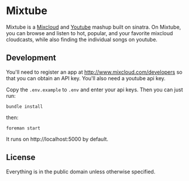 Mixtube
=======

Mixtube is a [Mixcloud](http://mixcloud.com/ "Mixcloud") and
[Youtube](http://youtube.com/ "Youtube") mashup built on sinatra. On Mixtube, you can
browse and listen to hot, popular, and your favorite mixcloud cloudcasts, while also
finding the individual songs on youtube.

Development
-----------

You'll need to register an app at http://www.mixcloud.com/developers so that you can obtain
an API key. You'll also need a youtube api key.

Copy the `.env.example` to `.env` and enter your api keys. Then you can just run:

    bundle install

then:

    foreman start

It runs on http://localhost:5000 by default.

License
-------

Everything is in the public domain unless otherwise specified.
